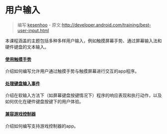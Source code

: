 # 用户输入

> 编写:[kesenhoo](https://github.com/kesenhoo) - 原文:http://developer.android.com/training/best-user-input.html

本课程涵盖的主题包括多种多样用户输入，例如触摸屏幕手势、通过屏幕输入法和硬件键盘的文本输入。

#### [使用触摸手势](input/gestures/index.html)

介绍如何编写允许用户通过触摸手势与触摸屏幕进行交互的app程序。

#### [处理键盘输入事件](input/keyboard-input/index.html)

介绍在软输入方法下（如屏幕键盘按键情况下）程序的响应表现和执行动作，以及如何优化在硬件键盘按键下的用户体验。

#### [兼容游戏控制器](input/game-controller/index.html)

介绍如何编写支持游戏控制器的app。